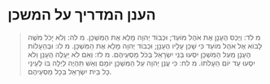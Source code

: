 # הענן המדריך על המשכן

> מ לד: וַיְכַס הֶעָנָן אֶת אֹהֶל מוֹעֵד; וּכְבוֹד יְהוָה מָלֵא אֶת הַמִּשְׁכָּן.
> מ לה: וְלֹא יָכֹל מֹשֶׁה לָבוֹא אֶל אֹהֶל מוֹעֵד כִּי שָׁכַן עָלָיו הֶעָנָן; וּכְבוֹד יְהוָה מָלֵא אֶת הַמִּשְׁכָּן.
> מ לו: וּבְהֵעָלוֹת הֶעָנָן מֵעַל הַמִּשְׁכָּן יִסְעוּ בְּנֵי יִשְׂרָאֵל בְּכֹל מַסְעֵיהֶם.
> מ לז: וְאִם לֹא יֵעָלֶה הֶעָנָן וְלֹא יִסְעוּ עַד יוֹם הֵעָלֹתוֹ.
> מ לח: כִּי עֲנַן יְהוָה עַל הַמִּשְׁכָּן יוֹמָם וְאֵשׁ תִּהְיֶה לַיְלָה בּוֹ לְעֵינֵי כָל בֵּית יִשְׂרָאֵל בְּכָל מַסְעֵיהֶם.


